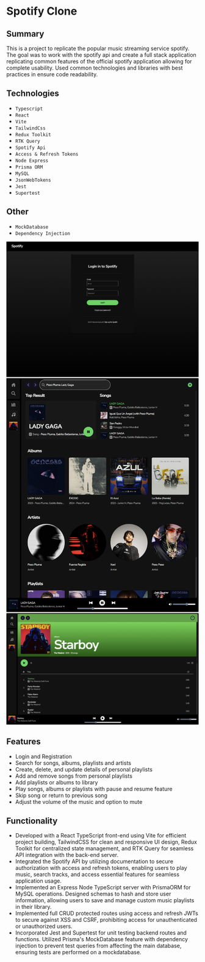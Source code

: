 # Spotify Clone

## Summary
This is a project to replicate the popular music streaming service spotify. The goal was to work with the spotify api and create a full stack application replicating common features of the official spotify application allowing for complete usability. Used common technologies and libraries with best practices in ensure code readability.

## Technologies
- `Typescript`
- `React`
- `Vite`
- `TailwindCss`
- `Redux Toolkit`
- `RTK Query`
- `Spotify Api`
- `Access & Refresh Tokens`
- `Node Express`
- `Prisma ORM`
- `MySQL`
- `JsonWebTokens`
- `Jest`
- `Supertest`

## Other 
- `MockDatabase`
- `Dependency Injection`

![Login Page](./imgs/login.png)
![Search Page](./imgs/search.png)
![Album Page](./imgs/album.png)

## Features
- Login and Registration
- Search for songs, albums, playlists and artists
- Create, delete, and update details of personal playlists
- Add and remove songs from personal playlists
- Add playlists or albums to library
- Play songs, albums or playlists with pause and resume feature
- Skip song or return to previous song
- Adjust the volume of the music and option to mute

## Functionality
- Developed with a React TypeScript front-end using Vite for efficient project building, TailwindCSS for clean and responsive UI design, Redux Toolkit for centralized state management, and RTK Query for seamless API integration with the back-end server.
- Integrated the Spotify API by utilizing documentation to secure authorization with access and refresh tokens, enabling users to play music, search tracks, and access essential features for seamless application usage.
- Implemented an Express Node TypeScript server with PrismaORM for MySQL operations. Designed schemas to hash and store user information, allowing users to save and manage custom music playlists in their library.
- Implemented full CRUD protected routes using access and refresh JWTs to secure against XSS and CSRF, prohibiting access for unauthenticated or unauthorized users.
- Incorporated Jest and Supertest for unit testing backend routes and functions. Utilized Prisma's MockDatabase feature with dependency injection to prevent test queries from affecting the main database, ensuring tests are performed on a mockdatabase.